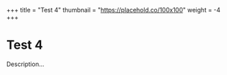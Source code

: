 +++
title = "Test 4"
thumbnail = "https://placehold.co/100x100"
weight = -4
+++

# Test 4

Description...

